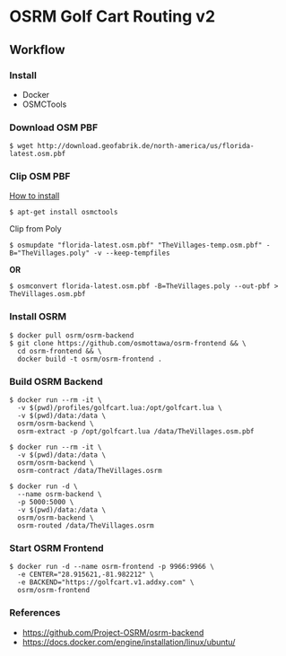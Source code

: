 # OSRM Golf Cart Routing v2

## Workflow

### Install

- Docker
- OSMCTools

### Download OSM PBF

```
$ wget http://download.geofabrik.de/north-america/us/florida-latest.osm.pbf
```

### Clip OSM PBF

[How to install](https://wiki.openstreetmap.org/wiki/Osmconvert)

```
$ apt-get install osmctools
```
Clip from Poly
```
$ osmupdate "florida-latest.osm.pbf" "TheVillages-temp.osm.pbf" -B="TheVillages.poly" -v --keep-tempfiles
```
**OR**
```
$ osmconvert florida-latest.osm.pbf -B=TheVillages.poly --out-pbf > TheVillages.osm.pbf
```

### Install OSRM

```
$ docker pull osrm/osrm-backend
$ git clone https://github.com/osmottawa/osrm-frontend && \
  cd osrm-frontend && \
  docker build -t osrm/osrm-frontend .
```

### Build OSRM Backend

```
$ docker run --rm -it \
  -v $(pwd)/profiles/golfcart.lua:/opt/golfcart.lua \
  -v $(pwd)/data:/data \
  osrm/osrm-backend \
  osrm-extract -p /opt/golfcart.lua /data/TheVillages.osm.pbf

$ docker run --rm -it \
  -v $(pwd)/data:/data \
  osrm/osrm-backend \
  osrm-contract /data/TheVillages.osrm

$ docker run -d \
  --name osrm-backend \
  -p 5000:5000 \
  -v $(pwd)/data:/data \
  osrm/osrm-backend \
  osrm-routed /data/TheVillages.osrm
```

### Start OSRM Frontend

```
$ docker run -d --name osrm-frontend -p 9966:9966 \
  -e CENTER="28.915621,-81.982212" \
  -e BACKEND="https://golfcart.v1.addxy.com" \
  osrm/osrm-frontend
```

### References

- https://github.com/Project-OSRM/osrm-backend
- https://docs.docker.com/engine/installation/linux/ubuntu/
